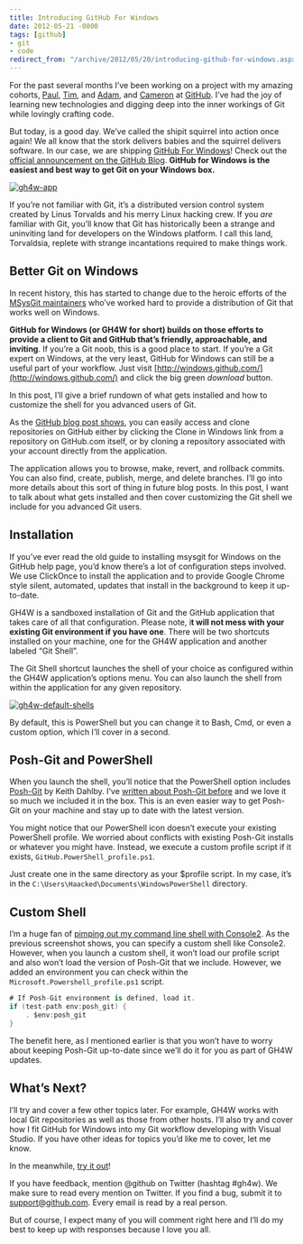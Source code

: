 ```yaml
---
title: Introducing GitHub For Windows
date: 2012-05-21 -0800
tags: [github]
- git
- code
redirect_from: "/archive/2012/05/20/introducing-github-for-windows.aspx/"
---
```


For the past several months I’ve been working on a project with my
amazing cohorts, [Paul](http://blog.paulbetts.org/ "Paul Betts's Blog"),
[Tim](http://timclem.wordpress.com/ "Tim Clem's Blog"), and
[Adam](https://twitter.com/aroben "Adam on Twitter"), and
[Cameron](http://www.cameronmcefee.com/blog/ "Cameron Mcefee's Blog") at
[GitHub](http://github.com/ "GitHub.com website"). I’ve had the joy of
learning new technologies and digging deep into the inner workings of
Git while lovingly crafting code.

But today, is a good day. We’ve called the shipit squirrel into action
once again! We all know that the stork delivers babies and the squirrel
delivers software. In our case, we are shipping [GitHub For
Windows](http://windows.github.com/ "GitHub For Windows Website")! Check
out the [official announcement on the GitHub
Blog](https://github.com/blog/1127-github-for-windows "GitHub For Windows Blog Post").
**GitHub for Windows is the easiest and best way to get Git on your
Windows box.**

[![gh4w-app](https://haacked.com/images/haacked_com/WindowsLiveWriter/Introducing-GitHub-For-Windows_1293C/gh4w-app_thumb.png "gh4w-app")](https://haacked.com/images/haacked_com/WindowsLiveWriter/Introducing-GitHub-For-Windows_1293C/gh4w-app_2.png)

If you’re not familiar with Git, it’s a distributed version control
system created by Linus Torvalds and his merry Linux hacking crew. If
you *are* familiar with Git, you’ll know that Git has historically been
a strange and uninviting land for developers on the Windows platform. I
call this land, Torvaldsia, replete with strange incantations required
to make things work.

Better Git on Windows
---------------------

In recent history, this has started to change due to the heroic efforts
of the [MSysGit
maintainers](http://msysgit.github.com/ "MSysGit maintainers.") who’ve
worked hard to provide a distribution of Git that works well on Windows.

**GitHub for Windows (or GH4W for short) builds on those efforts to
provide a client to Git and GitHub that’s friendly, approachable, and
inviting**. If you’re a Git noob, this is a good place to start. If
you’re a Git expert on Windows, at the very least, GitHub for Windows
can still be a useful part of your workflow. Just visit
[http://windows.github.com/](http://windows.github.com/) and click the
big green *download* button.

In this post, I’ll give a brief rundown of what gets installed and how
to customize the shell for you advanced users of Git.

As the [GitHub blog post
shows](https://github.com/blog/1127-github-for-windows "GitHub Blog post about GH4W"),
you can easily access and clone repositories on GitHub either by
clicking the Clone in Windows link from a repository on GitHub.com
itself, or by cloning a repository associated with your account directly
from the application.

The application allows you to browse, make, revert, and rollback
commits. You can also find, create, publish, merge, and delete branches.
I’ll go into more details about this sort of thing in future blog posts.
In this post, I want to talk about what gets installed and then cover
customizing the Git shell we include for you advanced Git users.

Installation
------------

If you’ve ever read the old guide to installing msysgit for Windows on
the GitHub help page, you’d know there’s a lot of configuration steps
involved. We use ClickOnce to install the application and to provide
Google Chrome style silent, automated, updates that install in the
background to keep it up-to-date.

GH4W is a sandboxed installation of Git and the GitHub application that
takes care of all that configuration. Please note, i**t will not mess
with your existing Git environment if you have one**. There will be two
shortcuts installed on your machine, one for the GH4W application and
another labeled “Git Shell”.

The Git Shell shortcut launches the shell of your choice as configured
within the GH4W application’s options menu. You can also launch the
shell from within the application for any given repository.

[![gh4w-default-shells](https://haacked.com/images/haacked_com/WindowsLiveWriter/Introducing-GitHub-For-Windows_1293C/gh4w-default-shells_thumb.png "gh4w-default-shells")](https://haacked.com/images/haacked_com/WindowsLiveWriter/Introducing-GitHub-For-Windows_1293C/gh4w-default-shells_2.png)

By default, this is PowerShell but you can change it to Bash, Cmd, or
even a custom option, which I’ll cover in a second.

Posh-Git and PowerShell
-----------------------

When you launch the shell, you’ll notice that the PowerShell option
includes [Posh-Git](https://github.com/dahlbyk/posh-git "Posh-Git") by
Keith Dahlby. I’ve [written about Posh-Git
before](https://haacked.com/archive/2011/12/13/better-git-with-powershell.aspx "Posh-Git")
and we love it so much we included it in the box. This is an even easier
way to get Posh-Git on your machine and stay up to date with the latest
version.

You might notice that our PowerShell icon doesn’t execute your existing
PowerShell profile. We worried about conflicts with existing Posh-Git
installs or whatever you might have. Instead, we execute a custom
profile script if it exists, `GitHub.PowerShell_profile.ps1`.

Just create one in the same directory as your \$profile script. In my
case, it’s in the `C:\Users\Haacked\Documents\WindowsPowerShell`
directory.

Custom Shell
------------

I’m a huge fan of [pimping out my command line shell with
Console2](http://www.hanselman.com/blog/Console2ABetterWindowsCommandPrompt.aspx "Console2").
As the previous screenshot shows, you can specify a custom shell like
Console2. However, when you launch a custom shell, it won’t load our
profile script and also won’t load the version of Posh-Git that we
include. However, we added an environment you can check within the
`Microsoft.Powershell_profile.ps1` script.

```csharp
# If Posh-Git environment is defined, load it.
if (test-path env:posh_git) {
    . $env:posh_git
}
```

The benefit here, as I mentioned earlier is that you won’t have to worry
about keeping Posh-Git up-to-date since we’ll do it for you as part of
GH4W updates.

What’s Next?
------------

I’ll try and cover a few other topics later. For example, GH4W works
with local Git repositories as well as those from other hosts. I’ll also
try and cover how I fit GitHub for Windows into my Git workflow
developing with Visual Studio. If you have other ideas for topics you’d
like me to cover, let me know.

In the meanwhile, [try it
out](http://windows.github.com/ "GitHub for Windows")!

If you have feedback, mention @github on Twitter (hashtag \#gh4w). We
make sure to read every mention on Twitter. If you find a bug, submit it
to [support@github.com](mailto:support@github.com). Every email is read
by a real person.

But of course, I expect many of you will comment right here and I’ll do
my best to keep up with responses because I love you all.

